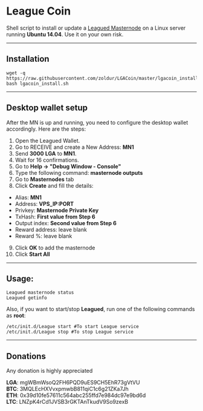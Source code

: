 # League Coin
Shell script to install or update a [Leagued Masternode](https://league.express/) on a Linux server running **Ubuntu 14.04**. Use it on your own risk.
***

## Installation
```
wget -q https://raw.githubusercontent.com/zoldur/LGACoin/master/lgacoin_install.sh  
bash lgacoin_install.sh
```
***

## Desktop wallet setup  

After the MN is up and running, you need to configure the desktop wallet accordingly. Here are the steps:  
1. Open the Leagued Wallet.  
2. Go to RECEIVE and create a New Address: **MN1**  
3. Send **3000** **LGA** to **MN1**.  
4. Wait for 16 confirmations.  
5. Go to **Help -> "Debug Window - Console"**  
6. Type the following command: **masternode outputs**  
7. Go to **Masternodes** tab  
8. Click **Create** and fill the details:  
* Alias: **MN1**  
* Address: **VPS_IP:PORT**  
* Privkey: **Masternode Private Key**  
* TxHash: **First value from Step 6**  
* Output index:  **Second value from Step 6**  
* Reward address: leave blank  
* Reward %: leave blank  
9. Click **OK** to add the masternode  
10. Click **Start All**  
***

## Usage:
```
Leagued masternode status  
Leagued getinfo
```
Also, if you want to start/stop **Leagued**, run one of the following commands as **root**:

```
/etc/init.d/League start #To start League service  
/etc/init.d/League stop #To stop League service
```  
***

## Donations

Any donation is highly appreciated  

**LGA**: mgWBmWsoQ2FH6PQD9uES9CH5EhR73gVtVU  
**BTC**: 3MQLEcHXVvxpmwbB811qiC1c6g21ZKa7Jh  
**ETH**: 0x39d10fe57611c564abc255ffd7e984dc97e9bd6d  
**LTC**: LNZpK4rCd1JVSB3rGKTAnTkudV9So9zexB
